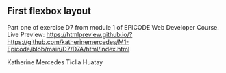 <h2>First flexbox layout</h2>

Part one of exercise D7 from module 1 of EPICODE Web Developer Course.
Live Preview: https://htmlpreview.github.io/?https://github.com/katherinemercedes/M1-Epicode/blob/main/D7/D7A/html/index.html

Katherine Mercedes Ticlla Huatay
